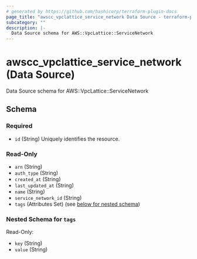 ```yaml
---
# generated by https://github.com/hashicorp/terraform-plugin-docs
page_title: "awscc_vpclattice_service_network Data Source - terraform-provider-awscc"
subcategory: ""
description: |-
  Data Source schema for AWS::VpcLattice::ServiceNetwork
---
```


# awscc_vpclattice_service_network (Data Source)

Data Source schema for AWS::VpcLattice::ServiceNetwork



<!-- schema generated by tfplugindocs -->
## Schema

### Required

- `id` (String) Uniquely identifies the resource.

### Read-Only

- `arn` (String)
- `auth_type` (String)
- `created_at` (String)
- `last_updated_at` (String)
- `name` (String)
- `service_network_id` (String)
- `tags` (Attributes Set) (see [below for nested schema](#nestedatt--tags))

<a id="nestedatt--tags"></a>
### Nested Schema for `tags`

Read-Only:

- `key` (String)
- `value` (String)
